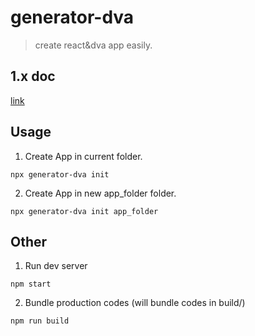 # generator-dva
> create react&dva app easily.

## 1.x doc
[link](./docs/1.x.md)

## Usage
1. Create App in current folder.
```
npx generator-dva init
```

2. Create App in new app_folder folder.
```
npx generator-dva init app_folder
```

## Other

1. Run dev server 
``` shell
npm start
```

2. Bundle production codes (will bundle codes in build/)
``` shell
npm run build
```
